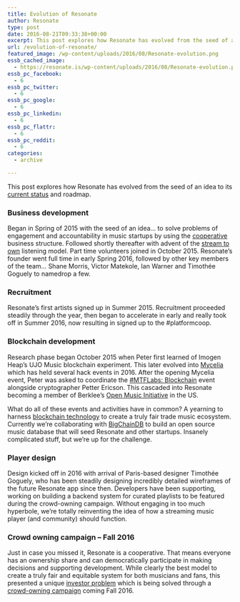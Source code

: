 ```yaml
---
title: Evolution of Resonate
author: Resonate
type: post
date: 2016-08-21T09:33:38+00:00
excerpt: This post explores how Resonate has evolved from the seed of an idea to it’s current status and roadmap. Business development Began in Spring of 2015 with the seed of an idea… to solve problems of engagement and accountability in music startups by using the cooperative business structure.
url: /evolution-of-resonate/
featured_image: /wp-content/uploads/2016/08/Resonate-evolution.png
essb_cached_image:
  - https://resonate.is/wp-content/uploads/2016/08/Resonate-evolution.png
essb_pc_facebook:
  - 6
essb_pc_twitter:
  - 6
essb_pc_google:
  - 6
essb_pc_linkedin:
  - 6
essb_pc_flattr:
  - 6
essb_pc_reddit:
  - 6
categories:
  - archive

---
```

This post explores how Resonate has evolved from the seed of an idea to its [current status][1] and roadmap.

### Business development

Began in Spring of 2015 with the seed of an idea&#8230; to solve problems of engagement and accountability in music startups by using the [cooperative][2] business structure. Followed shortly thereafter with advent of the [stream to own][3] listening model. Part time volunteers joined in October 2015. Resonate&#8217;s founder went full time in early Spring 2016, followed by other key members of the team&#8230; Shane Morris, Victor Matekole, Ian Warner and Timothée Goguely to namedrop a few.

### Recruitment

Resonate&#8217;s first artists signed up in Summer 2015. Recruitment proceeded steadily through the year, then began to accelerate in early and really took off in Summer 2016, now resulting in signed up to the #platformcoop.

### Blockchain development

Research phase began October 2015 when Peter first learned of Imogen Heap&#8217;s UJO Music blockchain experiment. This later evolved into <a href="http://myceliaformusic.org/" target="_blank" rel="noopener noreferrer">Mycelia</a> which has held several hack events in 2016. After the opening Mycelia event, Peter was asked to coordinate the <a href="http://musictechfest.net/mtflabs-blockchain/" target="_blank" rel="noopener noreferrer">#MTFLabs: Blockchain</a> event alongside cryptographer Petter Ericson. This cascaded into Resonate becoming a member of Berklee&#8217;s <a href="http://openmusicinitiative.org/members" target="_blank" rel="noopener noreferrer">Open Music Initiative</a> in the US.

What do all of these events and activities have in common? A yearning to harness [blockchain technology][4] to create a truly fair trade music ecosystem. Currently we&#8217;re collaborating with <a href="https://www.bigchaindb.com/" target="_blank" rel="noopener noreferrer">BigChainDB</a> to build an open source music database that will seed Resonate and other startups. Insanely complicated stuff, but we&#8217;re up for the challenge.

### Player design

Design kicked off in 2016 with arrival of Paris-based designer Timothée Goguely, who has been steadily designing incredibly detailed wireframes of the future Resonate app since then. Developers have been supporting, working on building a backend system for curated playlists to be featured during the crowd-owning campaign. Without engaging in too much hyperbole, we&#8217;re totally reinventing the idea of how a streaming music player (and community) should function.

### Crowd owning campaign &#8211; Fall 2016

Just in case you missed it, Resonate is a cooperative. That means everyone has an ownership share and can democratically participate in making decisions and supporting development. While clearly the best model to create a truly fair and equitable system for both musicians and fans, this presented a unique [investor problem][5] which is being solved through a [crowd-owning campaign][6] coming Fall 2016.

 [1]: https://resonate.is/presenting-the-roadmap/
 [2]: https://resonate.is/why-were-a-cooperative/
 [3]: https://resonate.is/stream-to-own/
 [4]: https://resonate.is/using-blockchains-for-metadata-and-licensing/
 [5]: https://resonate.is/about-platform-cooperatives-and-the-investor-problem/
 [6]: https://resonate.is/crowd-owning-campaign/